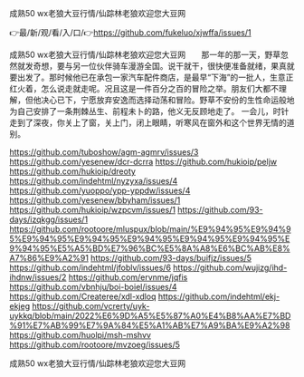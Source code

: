 成熟50 wx老狼大豆行情/仙踪林老狼欢迎您大豆网

👉最/新/观/看/入/口/👉https://github.com/fukeluo/xjwffa/issues/1

成熟50 wx老狼大豆行情/仙踪林老狼欢迎您大豆网　　那一年的那一天，野草忽然就发奇想，要与另一位伙伴骑车漫游全国。说干就干，很快便准备就绪，果真就要出发了。那时候他已在承包一家汽车配件商店，是最早“下海”的一批人，生意正红火着，怎么说走就走呢。况且这是一件百分之百的冒险之举。朋友们大都不理解，但他决心已下，宁愿放弃安逸而选择动荡和冒险。野草不安份的生性命运般地为自己安排了一条荆棘丛生、前程未卜的路，他义无反顾地走了。
一会儿，时针走到了深夜，你关上了窗，关上门，闭上眼睛，听寒风在窗外和这个世界无情的道别。


https://github.com/tuboshow/agm-agmrv/issues/3
https://github.com/yesenew/dcr-dcrra
https://github.com/hukioip/peljw
https://github.com/hukioip/dreoty
https://github.com/indehtml/nyzyxa/issues/4
https://github.com/yuoppo/ypp-yppdw/issues/4
https://github.com/yesenew/bbyham/issues/1
https://github.com/hukioip/wzpcvm/issues/1
https://github.com/93-days/izqkgg/issues/1
https://github.com/rootoore/mluspux/blob/main/%E9%94%95%E9%94%95%E9%94%95%E9%94%95%E9%94%95%E9%94%95%E9%94%95%E9%94%95%E5%A5%BD%E7%96%BC%E5%8A%A8%E6%BC%AB%E8%A7%86%E9%A2%91
https://github.com/93-days/buifjz/issues/5
https://github.com/indehtml/jfoblv/issues/6
https://github.com/wujizg/ihd-ihdnw/issues/2
https://github.com/ervnme/jqfis
https://github.com/vbnhju/boi-boiel/issues/4
https://github.com/Createree/xdl-xdloq
https://github.com/indehtml/ekj-ekjeg
https://github.com/vcrerty/uyk-uykkq/blob/main/2022%E6%9D%A5%E5%87%A0%E4%B8%AA%E7%BD%91%E7%AB%99%E7%9A%84%E5%A1%AB%E7%A9%BA%E9%A2%98
https://github.com/huolpi/msh-mshvv
https://github.com/rootoore/mvzoeg/issues/5

成熟50 wx老狼大豆行情/仙踪林老狼欢迎您大豆网
